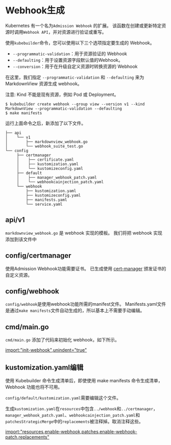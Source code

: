 # Webhook生成

Kubernetes 有一个名为`Admission Webhook` 的扩展。
该函数在创建或更新特定资源时调用`Webhook API`，并对资源进行验证或重写。

使用`kubebuilder`命令，您可以使用以下三个选项指定要生成的 Webhook。

- `--programmatic-validation`：用于资源验证的 Webhook
- `--defaulting`：用于设置资源字段默认值的Webhook。
- `--conversion`：用于在升级自定义资源时转换资源的 Webhook

在这里，我们指定 `--programmatic-validation` 和 `--defaulting` 来为 MarkdownView 资源生成 webhook。

注意: Kind 不能是现有资源，例如 Pod 或 Deployment。

```console
$ kubebuilder create webhook --group view --version v1 --kind MarkdownView --programmatic-validation --defaulting
$ make manifests
```

运行上面命令之后，新添加了以下文件。

```
├── api
│    └── v1
│        ├── markdownview_webhook.go
│        └── webhook_suite_test.go
└── config
     ├── certmanager
     │    ├── certificate.yaml
     │    ├── kustomization.yaml
     │    └── kustomizeconfig.yaml
     ├── default
     │    ├── manager_webhook_patch.yaml
     │    └── webhookcainjection_patch.yaml
     └── webhook
         ├── kustomization.yaml
         ├── kustomizeconfig.yaml
         ├── manifests.yaml
         └── service.yaml
```

## api/v1

`markdownview_webhook.go` 是 webhook 实现的模板。
我们将把 webhook 实现添加到该文件中

## config/certmanager

使用Admission Webhook功能需要证书。
已生成使用 [cert-manager][] 颁发证书的自定义资源。

## config/webhook

`config/webhook`是使用webhook功能所需的manifest文件。
Manifests.yaml文件是通过`make manifests`文件自动生成的，所以基本上不需要手动编辑。

## cmd/main.go

`cmd/main.go` 添加了代码来初始化 webhook，如下所示。

[import:"init-webhook",unindent="true"](../../codes/00_scaffold/cmd/main.go)

## kustomization.yaml编辑

使用 Kubebuilder 命令生成清单后，即使使用 make manifests 命令生成清单，Webhook 功能也将不可用。

`config/default/kustomization.yaml`需要编辑这个文件。

生成`kustomization.yaml`在`resources`中包含`../webhook`和`../certmanager`，`manager_webhook_patch.yaml`、`webhookcainjection_patch.yaml`和`patchesStrategicMerge`中的`replacements`被注释掉。取消注释这些。

[import:"resources,enable-webhook,patches,enable-webhook-patch,replacements"](../../codes/00_scaffold/config/default/kustomization.yaml)

[cert-manager]: https://github.com/jetstack/cert-manager
